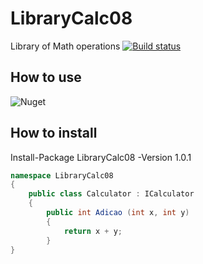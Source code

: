 # LibraryCalc08
Library of Math operations
[![Build status](https://ci.appveyor.com/api/projects/status/ucc7662a68dkc871/branch/master?svg=true)](https://ci.appveyor.com/project/OseiasRodrigues21946/librarycalc08/branch/master)

## How to use
![Nuget](https://img.shields.io/nuget/dt/LibraryCalc08.svg)

## How to install
Install-Package LibraryCalc08 -Version 1.0.1

```cs
namespace LibraryCalc08
{
    public class Calculator : ICalculator
    {
        public int Adicao (int x, int y)
        {
            return x + y;
        }
}
```

